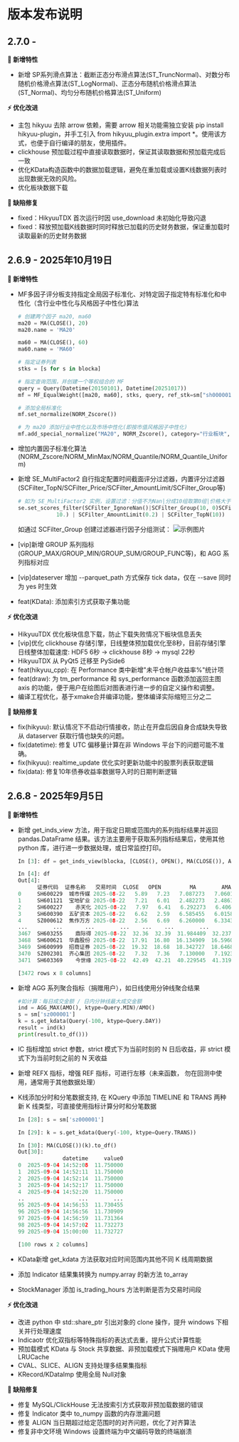 # 版本发布说明

## 2.7.0 -

**🚀 新增特性**

* 新增 SP系列滑点算法：截断正态分布滑点算法(ST_TruncNormal)、对数分布随机价格滑点算法(ST_LogNormal)、正态分布随机价格滑点算法(ST_Normal)、均匀分布随机价格算法(ST_Uniform)

**⚡️ 优化改进**

* 主包 hikyuu 去除 arrow 依赖，需要 arrow 相关功能需独立安装 pip install hikyuu-plugin，并手工引入 from hikyuu_plugin.extra import *。使用该方式，也便于自行编译的朋友，使用插件。
* clickhouse 预加载过程中直接读取数据时，保证其读取数据和预加载完成后一致
* 优化KData构造函数中的数据加载逻辑，避免在重加载或设置K线数据列表时出现数据无效的风险。
* 优化板块数据下载

**🐞 缺陷修复**

* fixed：HikyuuTDX 首次运行时因 use_download 未初始化导致闪退
* fixed：释放预加载K线数据时同时释放已加载的历史财务数据，保证重加载时读取最新的历史财务数据

## 2.6.9 - 2025年10月19日

**🚀 新增特性**

* MF多因子评分板支持指定全局因子标准化、对特定因子指定特有标准化和中性化（含行业中性化与风格因子中性化)算法

  ```python
  # 创建两个因子 ma20, ma60
  ma20 = MA(CLOSE(), 20)
  ma20.name = 'MA20'

  ma60 = MA(CLOSE(), 60)
  ma60.name = 'MA60'

  # 指定证券列表
  stks = [s for s in blocka]

  # 指定查询范围，并创建一个等权组合的 MF
  query = Query(Datetime(20150101), Datetime(20251017))
  mf = MF_EqualWeight([ma20, ma60], stks, query, ref_stk=sm["sh000001"])

  # 添加全局标准化
  mf.set_normalize(NORM_Zscore())

  # 为 ma20 添加行业中性化以及市场中性化(即按市值风格因子中性化)
  mf.add_special_normalize("MA20", NORM_Zscore(), category="行业板块", style_inds=[LOG(CLOSE()*LIUTONGPAN())])
  ```
* 增加内置因子标准化算法(NORM_Zscore/NORM_MinMax/NORM_Quantile/NORM_Quantile_Uniform)
* 新增 SE_MultiFactor2 自行指定配置时间截面评分过滤器，内置评分过滤器(SCFilter_TopN/SCFilter_Price/SCFilter_AmountLimit/SCFilter_Group等)

  ```python
  # 如为 SE_MultiFactor2 实例，设置过滤：分值不为Nan|分成10组取第0组|价格大于等于10元|成交金额不在当日排名末尾20%之内|取前10
  se.set_scores_filter(SCFilter_IgnoreNan()|SCFilter_Group(10, 0)SCFilter_Price(
              10.) | SCFilter_AmountLimit(0.2) | SCFilter_TopN(10))
  ```

  如通过 SCFilter_Group 创建过滤器进行因子分组测试：
  ![示例图片](_static/release_269.png)
* [vip]新增 GROUP 系列指标(GROUP_MAX/GROUP_MIN/GROUP_SUM/GROUP_FUNC等)，和 AGG 系列指标对应
* [vip]dateserver 增加 --parquet_path 方式保存 tick data，仅在 --save 同时为 yes 时生效
* feat(KData): 添加索引方式获取子集功能

**⚡️ 优化改进**

* HikyuuTDX 优化板块信息下载，防止下载失败情况下板块信息丢失
* [vip]优化 clickhouse 存储引擎，日线整体预加载优化至8秒，目前存储引擎日线整体加载速度: HDF5 6秒 -> clickhouse 8秒 -> mysql 22秒
* HikyuuTDX 从 PyQt5 迁移至 PySide6
* feat(hikyuu_cpp): 在 Performance 类中新增"未平仓帐户收益率%"统计项
* feat(draw): 为 tm_performance 和 sys_performance 函数添加返回主图 axis 的功能，便于用户在绘图后对图表进行进一步的自定义操作和调整。
* 编译工程优化，基于xmake合并编译功能，整体编译实际缩短三分之二

**🐞 缺陷修复**

* fix(hikyuu): 默认情况下不启动行情接收，防止在开盘后因自身合成缺失导致从 dataserver 获取行情也缺失的问题。
* fix(datetime): 修复 UTC 偏移量计算在非 Windows 平台下的问题可能不准确。
* fix(hikyuu): realtime_update 优化实时更新功能中的股票列表获取逻辑
* fix(data): 修复10年债券收益率数据导入时的日期判断逻辑

## 2.6.8 - 2025年9月5日

**🚀 新增特性**

- 新增 get_inds_view 方法，用于指定日期或范围内的系列指标结果并返回 pandas.DataFrame 结果。该方法主要用于获取系列指标结果后，使用其他 python 库，进行进一步数据处理，或日常监控打印。

  ```python
  In [3]: df = get_inds_view(blocka, [CLOSE(), OPEN(), MA(CLOSE()), AMA(CLOSE()), MA(CLOSE(),n=30)], Datetime(20250822))

  In [4]: df
  Out[4]: 
        证券代码  证券名称   交易时间  CLOSE   OPEN         MA        AMA         MA
  0     SH600229  城市传媒 2025-08-22   5.89   7.23   7.087273   7.060143   7.034000
  1     SH601121  宝地矿业 2025-08-22   7.21   6.01   2.482273   2.486140   6.544000
  2     SH600227    赤天化 2025-08-22   7.97   6.41   6.292273   6.406271   2.462333
  3     SH600390  五矿资本 2025-08-22   6.62   2.59   6.585455   6.015825   6.208000
  4     SZ000612  焦作万方 2025-08-22   2.56   6.69   6.260000   6.334334   8.710933
  ...        ...       ...        ...    ...    ...        ...        ...        ...
  3467  SH603255    鼎际得 2025-08-22  32.36  32.39  31.984409  32.237558  31.445567
  3468  SH600621  华鑫股份 2025-08-22  17.91  16.80  16.134909  16.596052  15.940933
  3469  SH600999  招商证券 2025-08-22  19.32  18.68  18.342727  18.646812  18.188667
  3470  SZ002301  齐心集团 2025-08-22   7.32   7.36   7.130000   7.192394   7.109333
  3471  SH603369    今世缘 2025-08-22  42.49  42.21  40.229545  41.319146  40.089333

  [3472 rows x 8 columns]
  ```
- 新增 AGG 系列聚合指标（捐赠用户），如日线使用分钟线聚合结果

  ```python
  #如计算：每日成交金额 / 日内分钟线最大成交金额
  ind = AGG_MAX(AMO(), ktype=Query.MIN)/AMO()
  s = sm['sz000001']
  k = s.get_kdata(Query(-100, ktype=Query.DAY))
  result = ind(k)
  print(result.to_df()))
  ```
- IC 指标增加 strict 参数，strict 模式下为当前时刻的 N 日后收益，非 strict 模式下为当前时刻之前的 N 天收益
- 新增 REFX 指标，增强 REF 指标，可进行左移（未来函数， 勿在回测中使用，通常用于其他数据处理）
- K线添加分时和分笔数据支持, 在 KQuery 中添加 TIMELINE 和 TRANS 两种新 K 线类型，可直接使用指标计算分时和分笔数据

  ```python
  In [28]: s = sm['sz000001']

  In [29]: k = s.get_kdata(Query(-100, ktype=Query.TRANS))

  In [30]: MA(CLOSE())(k).to_df()
  Out[30]: 
                datetime     value0
  0  2025-09-04 14:52:08  11.750000
  1  2025-09-04 14:52:11  11.750000
  2  2025-09-04 14:52:14  11.750000
  3  2025-09-04 14:52:17  11.750000
  4  2025-09-04 14:52:20  11.750000
  ..                 ...        ...
  95 2025-09-04 14:56:53  11.730455
  96 2025-09-04 14:56:56  11.730909
  97 2025-09-04 14:56:59  11.731364
  98 2025-09-04 14:57:02  11.732273
  99 2025-09-04 15:00:00  11.732727

  [100 rows x 2 columns]
  ```
- KData新增 get_kdata 方法获取对应时间范围内其他不同 K 线周期数据
- 添加 Indicator 结果集转换为 numpy.array 的新方法 to_array
- StockManager 添加 is_trading_hours 方法判断是否为交易时间段

**⚡️ 优化改进**

- 改进 python 中 std::share_ptr 引出对象的 clone 操作，提升 windows 下相关并行处理速度
- Indicaotr 优化双指标等特殊指标的表达式去重，提升公式计算性能
- 预加载模式 KData 与 Stock 共享数据、非预加载模式下捐赠用户 KData 使用LRUCache
- CVAL、SLICE、ALIGN 支持处理多结果集指标
- KRecord/KDataImp 使用全局 Null对象

**🐞 缺陷修复**

- 修复 MySQL/ClickHouse 无法按索引方式获取非预加载数据的错误
- 修复 Indicator 类中 to_numpy 函数的内存泄漏问题
- 修复 ALIGN 当日期超过给定范围时的对齐问题，优化了对齐算法
- 修复非中文环境 Windows 设置终端为中文编码导致的终端崩溃

